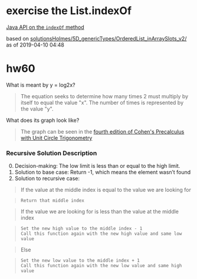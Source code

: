 # exercise the List.indexOf

[Java API on the `indexOf` method](https://docs.oracle.com/javase/10/docs/api/java/util/List.html#indexOf(java.lang.Object))

based on [solutionsHolmes/5D_genericTypes/OrderedList_inArraySlots_v2/](https://github.com/stuyvesant-cs/solutionsHolmes/tree/master/5D_genericTypes/OrderedList_inArraySlots_v2)
as of 2019-04-10 04:48

# hw60

What is meant by y = log2x?
  
> The equation seeks to determine how many times 2 must multiply by itself to equal the value "x". The number of times is represented by the value "y".

What does its graph look like?

> The graph can be seen in the [fourth edition of Cohen's Precalculus with Unit Circle Trigonometry](http://davidmholmes.net/Stuy/ap/hw/logarithms.pdf)

### Recursive Solution Description

0. Decision-making: The low limit is less than or equal to the high limit.
1. Solution to base case: Return -1, which means the element wasn’t found
2. Solution to recursive case:
> If the value at the middle index is equal to the value we are looking for

>     Return that middle index

> If the value we are looking for is less than the value at the middle index

>     Set the new high value to the middle index - 1
>     Call this function again with the new high value and same low value

> Else

>     Set the new low value to the middle index + 1
>     Call this function again with the new low value and same high value
